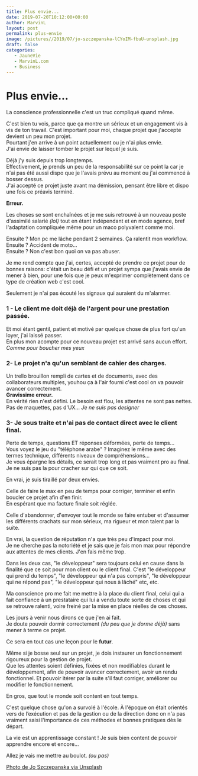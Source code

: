 ```yaml
---
title: Plus envie...
date: 2019-07-20T10:12:00+00:00
author: MarvinL
layout: post
permalink: plus-envie
image: /pictures//2019/07/jo-szczepanska-lCYoIM-fbuU-unsplash.jpg
draft: false
categories:
   - JauneVie
   - MarvinL.com
   - Business
---
```

# Plus envie…
La conscience professionnelle c'est un truc compliqué quand même. 

C'est bien tu vois, parce que ça montre un sérieux et un engagement vis à vis de ton travail. C'est important pour moi, chaque projet que j'accepte devient un peu mon projet.  
Pourtant j'en arrive à un point actuellement ou je n'ai plus envie.  
J'ai envie de laisser tomber le projet sur lequel je suis.

Déjà j'y suis depuis trop longtemps.  
Effectivement, je prends un peu de la responsabilité sur ce point la car je n'ai pas été aussi dispo que je l'avais prévu au moment ou j'ai commencé à bosser dessus.     
J'ai accepté ce projet juste avant ma démission, pensant être libre et dispo une fois ce préavis terminé.   

 **Erreur.**   
 
Les choses se sont enchaînées et je me suis retrouvé à un nouveau poste d'assimilé salarié _(lol)_ tout en étant indépendant et en mode agence, bref l'adaptation compliquée même pour un maco polyvalent comme moi.
 
Ensuite ? Mon pc me lâche pendant 2 semaines. Ça ralentit mon workflow.     
Ensuite ? Accident de moto…                            
Ensuite ? Non c'est bon quoi on va pas abuser.

Je me rend compte que j'ai, certes, accepté de prendre ce projet pour de bonnes raisons: c'était un beau défi et un projet sympa que j'avais envie de mener à bien, pour une fois que je peux m'exprimer complètement dans ce type de création web c'est cool. 

Seulement je n'ai pas écouté les signaux qui auraient du m'alarmer.

### 1 - Le client me doit déjà de l'argent pour une prestation passée. 
Et moi étant gentil, patient et motivé par quelque chose de plus fort qu'un loyer, j'ai laissé passer.  
 En plus mon acompte pour ce nouveau projet est arrivé sans aucun effort. _Comme pour boucher mes yeux_

### 2- Le projet n'a qu'un semblant de cahier des charges.
Un trello brouillon rempli de cartes et de documents, avec des collaborateurs multiples, youhou ça à l'air fourni c'est cool on va pouvoir avancer correctement.   
**Gravissime erreur.**     
En vérité rien n'est défini. Le besoin est flou, les attentes ne sont pas nettes. Pas de maquettes, pas d'UX…     _Je ne suis pas designer_

### 3- Je sous traite et n'ai pas de contact direct avec le client final.
Perte de temps, questions ET réponses déformées, perte de temps…  
Vous voyez le jeu du "téléphone arabe" ? Imaginez le même avec des termes technique, différents niveaux de compréhensions…    
Je vous épargne les détails, ce serait trop long et pas vraiment pro au 
final. Je ne suis pas la pour cracher sur qui que ce soit.

En vrai, je suis tiraillé par deux envies.

Celle de faire le max en peu de temps pour corriger, terminer et enfin boucler ce projet afin d'en finir.  
En espérant que ma facture finale soit réglée.

Celle d'abandonner, d'envoyer tout le monde se faire entuber et d'assumer les différents crachats sur mon sérieux, ma rigueur et mon talent par la suite.

En vrai, la question de réputation n'a que très peu d'impact pour moi.  
Je ne cherche pas la notoriété et je sais que je fais mon max pour répondre aux attentes de mes clients. J'en fais même trop.

Dans les deux cas, "le développeur" sera toujours celui en cause dans la finalité que ce soit pour mon client ou le client final.
C'est "le développeur qui prend du temps", "le développeur qui n'a pas compris", "le développeur qui ne répond pas", "le développeur qui nous à lâché" etc, etc.

Ma conscience pro me fait me mettre à la place du client final, celui qui a fait confiance à un prestataire qui lui a vendu toute sorte de choses et qui se retrouve ralenti, voire freiné par la mise en place réelles de ces choses.

Les jours à venir nous dirons ce que j'en ai fait.  
Je doute pouvoir dormir correctement _(du peu que je dorme déjà)_ sans mener à terme ce projet.

Ce sera en tout cas une leçon pour le **futur**.

Même si je bosse seul sur un projet, je dois instaurer un fonctionnement rigoureux pour la gestion de projet.  
Que les attentes soient définies, fixées et non modifiables durant le développement,
afin de pouvoir avancer correctement, avoir un rendu fonctionnel. Et pouvoir itérer par la suite s'il faut corriger, améliorer ou modifier le fonctionnement.

En gros, que tout le monde soit content en tout temps.

C'est quelque chose qu'on a survolé à l'école. À l'époque on était orientés vers de l’exécution et pas de la gestion ou de la direction donc on n'a pas vraiment saisi l'importance de ces méthodes et 
bonnes 
pratiques dès le départ.

La vie est un apprentissage constant ! Je suis bien content de pouvoir apprendre encore et encore…

Allez je vais me mettre au boulot. _(ou pas)_

[Photo de Jo Szczepanska via Unsplash](https://unsplash.com/photos/lCYoIM-fbuU)
